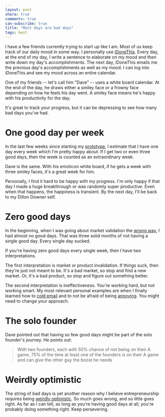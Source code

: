 ```yaml
---
layout: post
share: true
comments: true
can-subscribe: true
title: "Most days are bad days"
tags: best
---
```


I have a few friends currently trying to start up like I am. Most of us keep track of our daily mood in some way. I personally use <a href="https://idonethis.com/home/" target="_blank">iDoneThis</a>. Every day, at the end of my day, I write a sentence to elaborate on my mood and then write down my day's accomplishments. The next day, iDoneThis emails me the previous day's accomplishments as well as my mood. I can log into iDoneThis and see my mood across an entire calendar.

One of my friends -- let's call him "Dave" -- uses a white board calendar. At the end of the day, he draws either a smiley face or a frowny face depending on how he feels his day went. A smiley face means he's happy with his productivity for the day.

It's great to track your progress, but it can be depressing to see how many bad days you've had.

# One good day per week

In the last few weeks since starting my <a href="http://www.dillonforrest.com/startup/my-gameplan-for-my-prototype/" target="_blank">prototype</a>, I estimate that I have one day every week which I'm pretty happy about. If I get two or even three good days, then the week is counted as an extraordinary week.

Dave is the same. With his emoticon white board, if he gets a week with three smiley faces, it's a great week for him.

Personally, I find it hard to be happy with my progress. I'm only happy if that day I made a huge breakthrough or was randomly super productive. Even when that happens, the happiness is transient. By the next day, I'll be back to my Dillon Downer self.

# Zero good days

In the beginning, when I was going about market validation the <a href="http://www.dillonforrest.com/startup/validating-enterprise-business-ideas-the-wrong-way/" target="_blank">wrong way</a>, I had almost no good days. That was three solid months of not having a single good day. Every single day sucked.

If you're having zero good days every single week, then I have two interpretations.

The first interpretation is market or product invalidation. If things suck, then they're just not meant to be. It's a bad market, so stop and find a new market. Or, it's a bad product, so stop and figure out something better.

The second interpretation is ineffectiveness. You're working hard, but not working smart. My most relevant personal examples are when I finally learned how to <a href="http://www.dillonforrest.com/startup/the-cold-email/" target="_blank">cold email</a> and to not be afraid of being <a href="http://www.dillonforrest.com/startup/being-persistent-vs-being-annoying/" target="_blank">annoying</a>. You might need to change your approach.

# The solo founder

Dave pointed out that having so few good days might be part of the solo founder's journey. He points out:

> With two founders, each with 50% chance of not being on their A game, 75% of the time at least one of the founders is on their A game and can give the other guy the boost he needs

# Weirdly optimistic

The string of bad days is yet another reason why I believe entrepreneurship requires being <a href="http://www.dillonforrest.com/startup/entrepreneurship-requires-being-weirdly-optimistic/" target="_blank">weirdly optimistic</a>. So much goes wrong, and so little goes right. As far as I can tell, as long as you're having good days at all, you're probably doing something right. Keep persevering.
